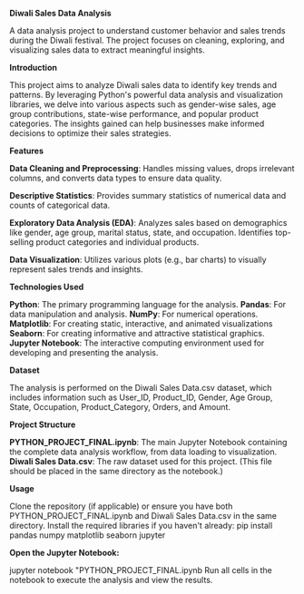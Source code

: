 **Diwali Sales Data Analysis**

A data analysis project to understand customer behavior and sales trends during the Diwali festival. The project focuses on cleaning, exploring, and visualizing sales data to extract meaningful insights.

**Introduction**

This project aims to analyze Diwali sales data to identify key trends and patterns. By leveraging Python's powerful data analysis and visualization libraries, we delve into various aspects such as gender-wise sales, age group contributions, state-wise performance, and popular product categories. The insights gained can help businesses make informed decisions to optimize their sales strategies.

**Features**

**Data Cleaning and Preprocessing**: Handles missing values, drops irrelevant columns, and converts data types to ensure data quality.

**Descriptive Statistics**: Provides summary statistics of numerical data and counts of categorical data.

**Exploratory Data Analysis (EDA)**:
Analyzes sales based on demographics like gender, age group, marital status, state, and occupation.
Identifies top-selling product categories and individual products.

**Data Visualization**: Utilizes various plots (e.g., bar charts) to visually represent sales trends and insights.

**Technologies Used**

**Python**: The primary programming language for the analysis.
**Pandas**: For data manipulation and analysis.
**NumPy**: For numerical operations.
**Matplotlib**: For creating static, interactive, and animated visualizations
**Seaborn**: For creating informative and attractive statistical graphics.
**Jupyter Notebook**: The interactive computing environment used for developing and presenting the analysis.

**Dataset**

The analysis is performed on the Diwali Sales Data.csv dataset, which includes information such as User_ID, Product_ID, Gender, Age Group, State, Occupation, Product_Category, Orders, and Amount.

**Project Structure**

**PYTHON_PROJECT_FINAL.ipynb**: The main Jupyter Notebook containing the complete data analysis workflow, from data loading to visualization.
**Diwali Sales Data.csv**: The raw dataset used for this project. (This file should be placed in the same directory as the notebook.)

**Usage**

Clone the repository (if applicable) or ensure you have both PYTHON_PROJECT_FINAL.ipynb and Diwali Sales Data.csv in the same directory.
Install the required libraries if you haven't already:
pip install pandas numpy matplotlib seaborn jupyter

**Open the Jupyter Notebook:**

jupyter notebook "PYTHON_PROJECT_FINAL.ipynb
Run all cells in the notebook to execute the analysis and view the results.
